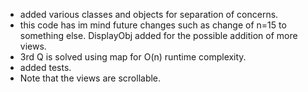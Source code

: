 
- added various classes and objects for separation of concerns.
- this code has im mind future changes such as change of n=15 to something else. DisplayObj added for the possible addition of more views.
- 3rd Q is solved using map for O(n) runtime complexity.
- added tests.
- Note that the views are scrollable.